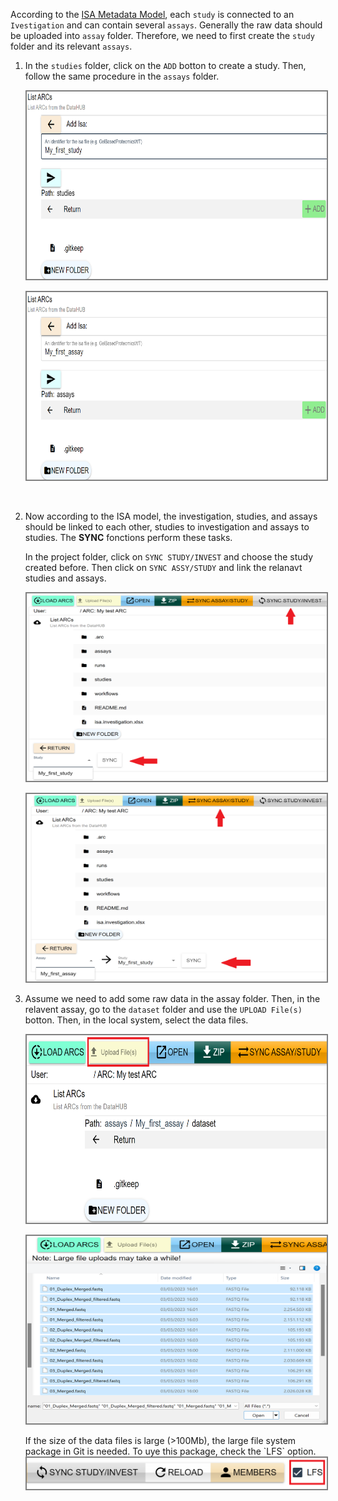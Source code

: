 According to the  [ISA Metadata Model](https://www.nfdi4plants.de/nfdi4plants.knowledgebase/docs/ArcCommanderManual/arc_isa.html), each `study` is connected to an `Ivestigation` and can contain several `assays`.  Generally the raw data should be uploaded into  `assay` folder. Therefore, we need to first create the  `study`  folder and its relevant `assays`.  


1. In the `studies` folder, click on the `ADD` botton to create a study. Then, follow the same procedure in the `assays` folder.
   </br>
    <p float="center">
        <img src="./img/add_study.png" width="600" height="300"  style="border: 2px solid  gray;" /> 
    </p>

      <p float="center">
        <img src="./img/add_assay.png" width="600" height="300" style="border: 2px solid  gray;" />
    </p> </br>

2. Now according to the ISA model, the investigation, studies, and assays should be linked to each other, studies to investigation and assays to studies. The **SYNC** fonctions perform these tasks. 

    In the project folder, click on `SYNC STUDY/INVEST` and choose the study created before.  Then click on `SYNC ASSY/STUDY` and link the relanavt studies and assays.  

    <p float="center">
        <img src="./img/sync_study.png" width="600" height="300" style="border: 2px solid  gray;"  /> 
    </p>
     <p float="center">
    <img src="./img/sync_assay.png" width="600" height="300" style="border: 2px solid  gray;"/>
    </p>

3. Assume we need to add some raw data in the assay folder. Then, in the relavent assay, go to the `dataset` folder and use the `UPLOAD File(s)` botton. Then, in the local system, select the data files.

    <p float="center">
        <img src="./img/upload_command.png" width="600" height="300" style="border: 2px solid  gray;" /> 
    </p>
    <p float="center">
        <img src="./img/upload_data.png" width="600" height="300" style="border: 2px solid  gray;"/>
    </p>
     If the size of the data files is large (>100Mb), the  large file system package in Git is needed. To uye this package, check the  `LFS` option.    
        <img src="./img/lfs.png" width="500"  height="50"
        style="float: left; margin-right: 10px;border: 2px solid  gray;" />



